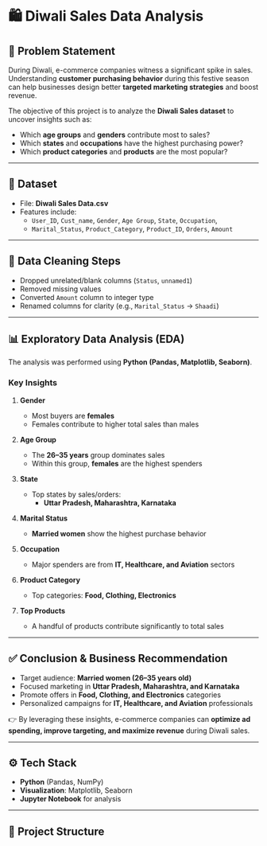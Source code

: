 # 🛍️ Diwali Sales Data Analysis  

## 📌 Problem Statement  
During Diwali, e-commerce companies witness a significant spike in sales. Understanding **customer purchasing behavior** during this festive season can help businesses design better **targeted marketing strategies** and boost revenue.  

The objective of this project is to analyze the **Diwali Sales dataset** to uncover insights such as:  
- Which **age groups** and **genders** contribute most to sales?  
- Which **states** and **occupations** have the highest purchasing power?  
- Which **product categories** and **products** are the most popular?  

---

## 📂 Dataset  
- File: **Diwali Sales Data.csv**  
- Features include:  
  - `User_ID`, `Cust_name`, `Gender`, `Age Group`, `State`, `Occupation`,  
  - `Marital_Status`, `Product_Category`, `Product_ID`, `Orders`, `Amount`  

---

## 🔧 Data Cleaning Steps  
- Dropped unrelated/blank columns (`Status`, `unnamed1`)  
- Removed missing values  
- Converted `Amount` column to integer type  
- Renamed columns for clarity (e.g., `Marital_Status` → `Shaadi`)  

---

## 📊 Exploratory Data Analysis (EDA)  
The analysis was performed using **Python (Pandas, Matplotlib, Seaborn)**.  

### Key Insights  
1. **Gender**  
   - Most buyers are **females**  
   - Females contribute to higher total sales than males  

2. **Age Group**  
   - The **26–35 years** group dominates sales  
   - Within this group, **females** are the highest spenders  

3. **State**  
   - Top states by sales/orders:  
     - **Uttar Pradesh, Maharashtra, Karnataka**  

4. **Marital Status**  
   - **Married women** show the highest purchase behavior  

5. **Occupation**  
   - Major spenders are from **IT, Healthcare, and Aviation** sectors  

6. **Product Category**  
   - Top categories: **Food, Clothing, Electronics**  

7. **Top Products**  
   - A handful of products contribute significantly to total sales  

---

## ✅ Conclusion & Business Recommendation  
- Target audience: **Married women (26–35 years old)**  
- Focused marketing in **Uttar Pradesh, Maharashtra, and Karnataka**  
- Promote offers in **Food, Clothing, and Electronics** categories  
- Personalized campaigns for **IT, Healthcare, and Aviation** professionals  

👉 By leveraging these insights, e-commerce companies can **optimize ad spending, improve targeting, and maximize revenue** during Diwali sales.  

---

## ⚙️ Tech Stack  
- **Python** (Pandas, NumPy)  
- **Visualization**: Matplotlib, Seaborn  
- **Jupyter Notebook** for analysis  

---

## 📁 Project Structure  

